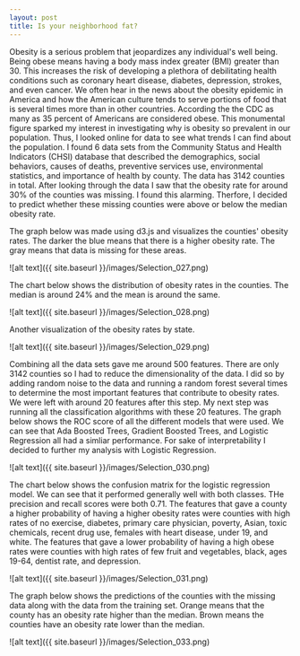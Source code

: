 ```yaml
---
layout: post
title: Is your neighborhood fat?
---
```

Obesity is a serious problem that jeopardizes any individual's well being. Being obese means having a body mass index greater (BMI) greater than 30. This increases the risk of developing a plethora of debilitating health conditions such as coronary heart disease, diabetes, depression, strokes, and even cancer. We often hear in the news about the obesity epidemic in America and how the American culture tends to serve portions of food that is several times more than in other countries. According the the CDC as many as 35 percent of Americans are considered obese. This monumental figure sparked my interest in investigating why is obesity so prevalent in our population. Thus, I looked online for data to see what trends I can find about the population. I found 6 data sets from the Community Status and Health Indicators (CHSI) database that described the demographics, social behaviors, causes of deaths, preventive services use, environmental statistics, and importance of health by county. The data has 3142 counties in total. After looking through the data I saw that the obesity rate for around 30% of the counties was missing. I found this alarming. Therfore, I decided to predict whether these missing counties were above or below the median obesity rate.

The graph below was made using d3.js and visualizes the counties' obesity rates. The darker the blue means that there is a higher obesity rate. The gray means that data is missing for these areas.

![alt text]({{ site.baseurl }}/images/Selection_027.png) 

The chart below shows the distribution of obesity rates in the counties. The median is around 24% and the mean is around the same.

![alt text]({{ site.baseurl }}/images/Selection_028.png)

Another visualization of the obesity rates by state. 

![alt text]({{ site.baseurl }}/images/Selection_029.png)

Combining all the data sets gave me around 500 features. There are only 3142 counties so I had to reduce the dimensionality of the data. I did so by adding random noise to the data and running a random forest several times to determine the most important features that contribute to obesity rates. We were left with around 20 features after this step. My next step was running all the classification algorithms with these 20 features. The graph below shows the ROC score of all the different models that were used. We can see that Ada Boosted Trees, Gradient Boosted Trees, and Logistic Regression all had a simliar performance. For sake of interpretability I decided to further my analysis with Logistic Regression.

![alt text]({{ site.baseurl }}/images/Selection_030.png)

The chart below shows the confusion matrix for the logistic regression model. We can see that it performed generally well with both classes. THe precision and recall scores were both 0.71. The features that gave a county a higher probability of having a higher obesity rates were counties with high rates of no exercise, diabetes, primary care physician, poverty, Asian, toxic chemicals, recent drug use, females with heart disease, under 19, and white. The features that gave a lower probability of having a high obese rates were counties with high rates of few fruit and vegetables, black, ages 19-64, dentist rate, and depression.

![alt text]({{ site.baseurl }}/images/Selection_031.png)

The graph below shows the predictions of the counties with the missing data along with the data from the training set. Orange means that the county has an obesity rate higher than the median. Brown means the counties have an obesity rate lower than the median.

![alt text]({{ site.baseurl }}/images/Selection_033.png)
